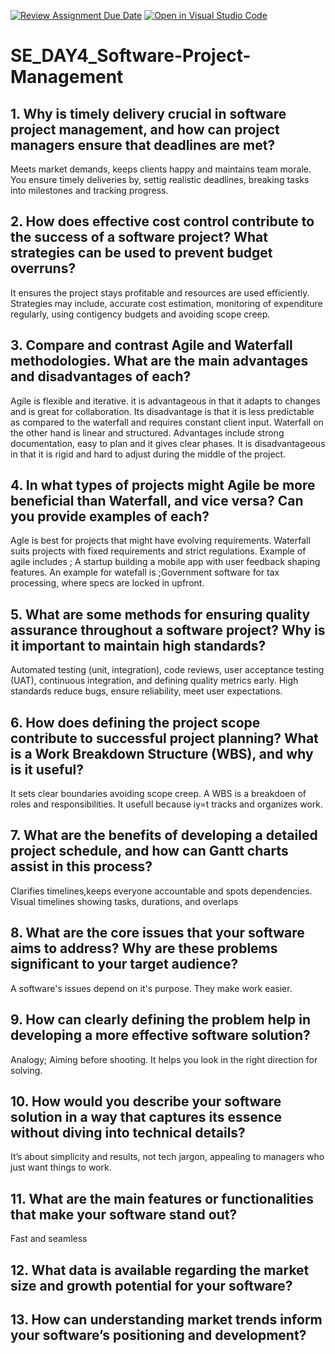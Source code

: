 [![Review Assignment Due Date](https://classroom.github.com/assets/deadline-readme-button-22041afd0340ce965d47ae6ef1cefeee28c7c493a6346c4f15d667ab976d596c.svg)](https://classroom.github.com/a/9pw6JKcu)
[![Open in Visual Studio Code](https://classroom.github.com/assets/open-in-vscode-2e0aaae1b6195c2367325f4f02e2d04e9abb55f0b24a779b69b11b9e10269abc.svg)](https://classroom.github.com/online_ide?assignment_repo_id=18514191&assignment_repo_type=AssignmentRepo)
# SE_DAY4_Software-Project-Management
## 1. Why is timely delivery crucial in software project management, and how can project managers ensure that deadlines are met?
Meets  market demands, keeps clients happy and maintains team morale.
You ensure timely deliveries  by, settig realistic deadlines, breaking tasks into milestones and tracking progress.
## 2. How does effective cost control contribute to the success of a software project? What strategies can be used to prevent budget overruns?
It ensures the project stays profitable and resources are used efficiently.
Strategies may include, accurate cost estimation, monitoring of expenditure regularly, using contigency budgets and avoiding scope creep.
## 3. Compare and contrast Agile and Waterfall methodologies. What are the main advantages and disadvantages of each?
Agile is flexible and iterative. it is advantageous in that it adapts to changes and is great for collaboration. Its disadvantage is that it is less predictable as compared to the waterfall and requires constant client input.
Waterfall on the other hand is linear and structured. Advantages include strong documentation, easy to plan and it gives clear phases. It is disadvantageous in that it is rigid and hard to adjust during the  middle of the project.
## 4. In what types of projects might Agile be more beneficial than Waterfall, and vice versa? Can you provide examples of each?
Agle is best for projects that might have evolving requirements.
Waterfall suits projects with fixed requirements and strict regulations.
Example of agile includes ; A startup building a mobile app with user feedback shaping features.
An example for watefall is ;Government software for tax processing, where specs are locked in upfront.
## 5. What are some methods for ensuring quality assurance throughout a software project? Why is it important to maintain high standards?
Automated testing (unit, integration), code reviews, user acceptance testing (UAT), continuous integration, and defining quality metrics early.
High standards reduce bugs, ensure reliability, meet user expectations.
## 6. How does defining the project scope contribute to successful project planning? What is a Work Breakdown Structure (WBS), and why is it useful?
It sets clear boundaries avoiding scope creep.
A WBS  is a breakdoen of roles and responsibilities. It usefull because iy=t tracks and organizes work.
## 7. What are the benefits of developing a detailed project schedule, and how can Gantt charts assist in this process?
Clarifies timelines,keeps everyone accountable and spots dependencies.
Visual timelines showing tasks, durations, and overlaps
## 8. What are the core issues that your software aims to address? Why are these problems significant to your target audience?
A software's issues depend on it's purpose.
They make work easier.
## 9. How can clearly defining the problem help in developing a more effective software solution?
Analogy; Aiming before shooting. It helps you look in the right direction for solving.
## 10. How would you describe your software solution in a way that captures its essence without diving into technical details?
It’s about simplicity and results, not tech jargon, appealing to managers who just want things to work.
## 11. What are the main features or functionalities that make your software stand out?
Fast and seamless
## 12. What data is available regarding the market size and growth potential for your software?

## 13. How can understanding market trends inform your software’s positioning and development?
